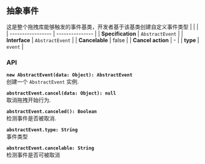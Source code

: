 ## 抽象事件

这是整个拖拽库能够触发的事件基类，开发者基于该基类创建自定义事件类型
| | |
| ----------------- | --------------- |
| **Specification** | `AbstractEvent` |
| **Interface** | `AbstractEvent` |
| **Cancelable** | false |
| **Cancel action** | - |
| **type** | `event` |

### API

**`new AbstractEvent(data: Object): AbstractEvent`**  
创建一个 `AbstractEvent` 实例.

**`abstractEvent.cancel(data: Object): null`**  
取消拖拽开始行为.

**`abstractEvent.canceled(): Boolean`**  
检测事件是否被取消.

**`abstractEvent.type: String`**  
事件类型

**`abstractEvent.cancelable: String`**  
检测事件是否可被取消
